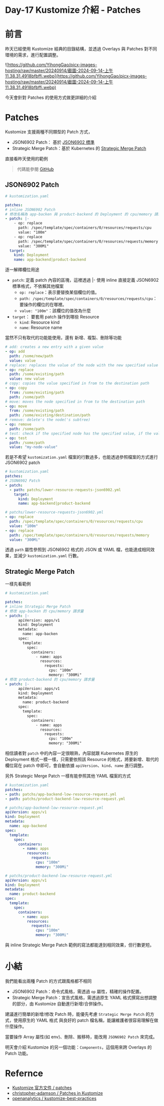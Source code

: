
# Day-17 Kustomize 介紹 - Patches

# 前言
昨天已經使用 Kustomize 經典的目錄結構，並透過 Overlays 與 Patches 對不同環境的需求，進行配置調整。

![https://github.com/YihongGao/picx-images-hosting/raw/master/20240914/截圖-2024-09-14-上午11.38.31.4918bfbffi.webp](https://github.com/YihongGao/picx-images-hosting/raw/master/20240914/截圖-2024-09-14-上午11.38.31.4918bfbffi.webp)


今天會針對 Patches 的使用方式做更詳細的介紹

# Patches
Kustomize 支援兩種不同類型的 Patch 方式，
- JSON6902 Patch： 基於 [JSON6902 標準](https://datatracker.ietf.org/doc/html/rfc6902)
- Strategic Merge Patch：基於 Kubernetes 的 [Strategic Merge Patch](https://github.com/kubernetes/community/blob/master/contributors/devel/sig-api-machinery/strategic-merge-patch.md)

直接看昨天使用的範例

> 代碼能參閱 [GitHub](https://github.com/YihongGao/iThome_30Day_2024/tree/main/resources/day17/kustomize-demo)

## JSON6902 Patch
```yaml
# kustomization.yaml

patches:
# inline JSON6902 Patch
# 修改名稱為 app-backen 與 product-backend 的 Deployment 的 cpu/memory 請求量
- patch: |-
    - op: replace
      path: /spec/template/spec/containers/0/resources/requests/cpu
      value: "100m"
    - op: replace 
      path: /spec/template/spec/containers/0/resources/requests/memory
      value: "300Mi"
  target:
    kind: Deployment
    name: app-backend|product-backend
```
逐一解釋欄位用途
- `patch`: 定義 patch 內容的區塊，這裡透過 |- 使用 inline 直接定義 JSON6902 標準格式，不依賴其他檔案
  - `op: replace`：表示要替換某個欄位的值。
  - `path: /spec/template/spec/containers/0/resources/requests/cpu`： 要操作的欄位的在哪裡。
  - `value: "100m"`：該欄位的值改為什麼
- `target`： 要套用 patch 操作到哪些 Resource
  - `kind`: Resource kind
  - `name`: Resource name

當然不只有取代的功能能使用，還有 新增、複製、刪除等功能
``` yaml
# add: creates a new entry with a given value
- op: add
  path: /some/new/path
  value: value
# replace: replaces the value of the node with the new specified value
- op: replace
  path: /some/existing/path
  value: new value
# copy: copies the value specified in from to the destination path
- op: copy
  from: /some/existing/path
  path: /some/path
# move: moves the node specified in from to the destination path
- op: move
  from: /some/existing/path
  path: /some/existing/destination/path
# remove: delete's the node('s subtree)
- op: remove
  path: /some/path
# test: check if the specified node has the specified value, if the value differs it will throw an error
- op: test
  path: /some/path
  value: "my-node-value"
```

若是不希望 `kustomization.yaml` 檔案的行數過多，也能透過參照檔案的方式進行 JSON6902 patch
``` yaml
# kustomization.yaml
patches:
# JSON6902 Patch 
- patch:
  - path: patchs/lower-resource-requests-json6902.yml
    target:
      kind: Deployment
      name: app-backend|product-backend
```

```yaml
# patchs/lower-resource-requests-json6902.yml
- op: replace
  path: /spec/template/spec/containers/0/resources/requests/cpu
  value: "100m"
- op: replace 
  path: /spec/template/spec/containers/0/resources/requests/memory
  value: "300Mi"
```
透過 `path` 屬性參照到 JSON6902 格式的 JSON 或 YAML 檔，也能達成相同效果，並減少 `kustomization.yaml` 行數。

## Strategic Merge Patch
一樣先看範例
```yaml
# kustomization.yaml

patches:
# inline Strategic Merge Patch
# 修改 app-backen 的 cpu/memory 請求量
- patch: |-
      apiVersion: apps/v1
      kind: Deployment
      metadata:
        name: app-backen
      spec:
        template:
          spec:
            containers:
              - name: apps
                resources:
                  requests:
                    cpu: "100m"
                    memory: "300Mi"
# 修改 product-backend 的 cpu/memory 請求量
- patch: |-
      apiVersion: apps/v1
      kind: Deployment
      metadata:
        name: product-backend
      spec:
        template:
          spec:
            containers:
              - name: apps
                resources:
                  requests:
                    cpu: "100m"
                    memory: "300Mi"
```
相信讀者對 `patch` 中的內容一定很眼熟，內容就跟 Kubernetes 原生的 Deployment 格式一模一樣，只需要依照該 Resource 的格式，將要新增、取代的欄位寫在 patch 中即可，會自動依據 `apiVersion`、`kind`、`name` 進行調整。

另外 Strategic Merge Patch 一樣有能參照其他 YAML 檔案的方式


```yaml
# kustomization.yaml
patches:
- path: patchs/app-backend-low-resource-request.yml
- path: patchs/product-backend-low-resource-request.yml
```

```yaml
# patchs/app-backend-low-resource-request.yml
apiVersion: apps/v1
kind: Deployment
metadata:
  name: app-backend
spec:
  template:
    spec:
      containers:
        - name: apps
          resources:
            requests:
              cpu: "100m"
              memory: "300Mi"
```

```yaml
# patchs/product-backend-low-resource-request.yml
apiVersion: apps/v1
kind: Deployment
metadata:
  name: product-backend
spec:
  template:
    spec:
      containers:
        - name: apps
          resources:
            requests:
              cpu: "100m"
              memory: "300Mi"
```
與 inline Strategic Merge Patch 範例的寫法都能達到相同效果，但行數更短。

# 小結
我們能看出兩種 Patch 的方式跟風格都不相同
- JSON6902 Patch：命令式風格，需透過 `op` 屬性，精確的操作配置。
- Strategic Merge Patch：宣告式風格，需透過原生 YAML 格式撰寫出想調整的部分，由 Kustomize 自動進行新增/合併操作。

建議進行簡單的新增/修改 Patch 時，能優先考慮 `Strategic Merge Patch` 的方式，使用原生的 YAML 格式 與良好的 patch 檔名稱，能讓維護者很容易理解在做什麼操作。

當要操作 Array 屬性(如 env)、刪除、搬移時，能改用 `JSON6902 Patch` 來完成。

明天會介紹 Kustomize 的另一個功能：`Components`，這個用來跨 Overlays 的 Patch 功能。

# Refernce
- [Kustomize 官方文件 / patches](https://kubectl.docs.kubernetes.io/references/kustomize/kustomization/patches/#name-and-kind-changes)
- [christopher-adamson / Patches in Kustomize](https://www.linkedin.com/pulse/patches-kustomize-christopher-adamson-gaq4c)
- [openanalytics / kustomize-best-practices](https://www.openanalytics.eu/blog/2021/02/23/kustomize-best-practices/)